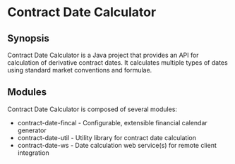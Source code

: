 Contract Date Calculator
========================

Synopsis
--------

Contract Date Calculator is a Java project that provides an API for calculation
of derivative contract dates. It calculates multiple types of dates using
standard market conventions and formulae.

Modules
-------

Contract Date Calculator is composed of several modules:
* contract-date-fincal - Configurable, extensible financial calendar generator
* contract-date-util - Utility library for contract date calculation
* contract-date-ws - Date calculation web service(s) for remote client integration